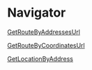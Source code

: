 # Navigator 

[GetRouteByAddressesUrl](http://localhost:5011/Navigator/GetRouteByAddresses?OriginStreet=Street%20name%201&OriginCity=City&OriginState=State&OriginCountry=Country&DestinationStreet=Street%20name%202&DestinationCity=City&DestinationState=State&DestinationCountry=Country&RouteStrategy=0)

[GetRouteByCoordinatesUrl](http://localhost:5011/Navigator/GetRouteByCoordinates?OriginLatitude=7&OriginLongitude=9&DestinationLatitude=17&DestinationLongitude=19&RouteStrategy=1)

[GetLocationByAddress](http://localhost:5011/Navigator/GetLocationByAddress?Street=Street%20name%201&City=City&State=State&Country=Country)